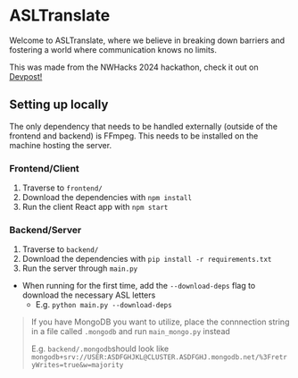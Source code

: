 # ASLTranslate
Welcome to ASLTranslate, where we believe in breaking down barriers and fostering a world where communication knows no limits.

This was made from the NWHacks 2024 hackathon, check it out on [Devpost!](https://devpost.com/software/asltranslate)

## Setting up locally

The only dependency that needs to be handled externally (outside of the frontend and backend) is FFmpeg. This needs to be installed on the machine hosting the server.

### Frontend/Client
1. Traverse to `frontend/`
2. Download the dependencies with `npm install`
3. Run the client React app with `npm start`

### Backend/Server
1. Traverse to `backend/`
2. Download the dependencies with `pip install -r requirements.txt`
3. Run the server through `main.py`
- When running for the first time, add the `--download-deps` flag to download the necessary ASL letters
    - E.g. `python main.py --download-deps`  

> If you have MongoDB you want to utilize, place the connnection string in a file called `.mongodb` and run `main_mongo.py` instead
>
>E.g. `backend/.mongodb`should look like
>`mongodb+srv://USER:ASDFGHJKL@CLUSTER.ASDFGHJ.mongodb.net/%3FretryWrites=true&w=majority`


